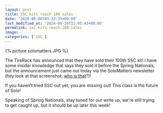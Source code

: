 ```yaml
---
layout: post
title: SSC kits reach 100 sales
date: '2018-06-06T03:33:33+00:00'
last_modified_at: '2024-04-26T11:05:43+00:00'
permalink: ssc-kits-reach-100-sales
image: 
categories: [ SSC ]
---
```

 {% picture solomatters.JPG %}
 
 The TireRack has announced that they have sold their 100th SSC kit! I have some insider knowledge that says they sold it before the Spring Nationals, but the announcement just came out today via the SoloMatters newsletter (hey look at that screenshot, [who is that](https://www.chrishammond.com/)?)!
 
If you haven't tried SSC out yet, you are missing out! This class is the future of Solo! 

Speaking of Spring Nationals, stay tuned for our write up, we're still trying to get caught up, but it should be up later this week!






